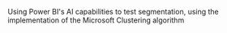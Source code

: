 Using Power BI's AI capabilities to test segmentation,  using the implementation of the Microsoft Clustering algorithm 
